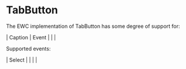 # TabButton

The EWC implementation of TabButton has some degree of support for:

 |   Caption  |   Event  |            |           |

Supported events:

 |  Select  |          |          |         |
